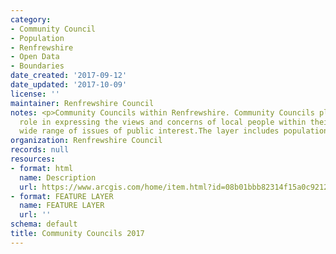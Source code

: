 ```yaml
---
category:
- Community Council
- Population
- Renfrewshire
- Open Data
- Boundaries
date_created: '2017-09-12'
date_updated: '2017-10-09'
license: ''
maintainer: Renfrewshire Council
notes: <p>Community Councils within Renfrewshire. Community Councils play an active
  role in expressing the views and concerns of local people within their area on a
  wide range of issues of public interest.The layer includes population figures. </p>
organization: Renfrewshire Council
records: null
resources:
- format: html
  name: Description
  url: https://www.arcgis.com/home/item.html?id=08b01bbb82314f15a0c921213aaf241a
- format: FEATURE LAYER
  name: FEATURE LAYER
  url: ''
schema: default
title: Community Councils 2017
---
```


